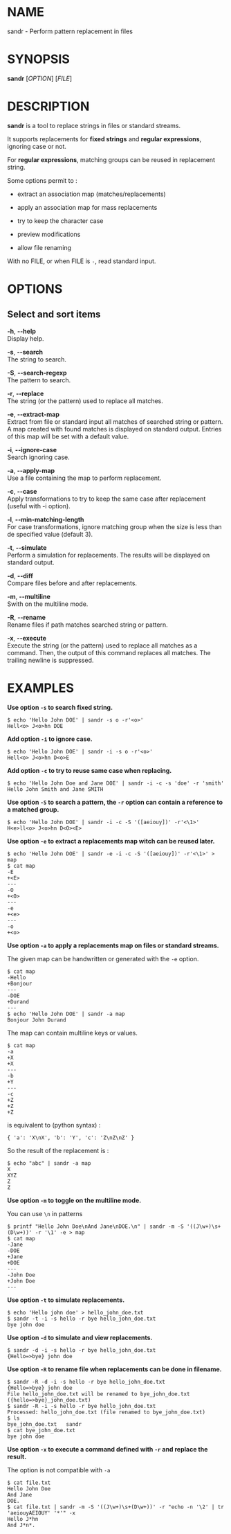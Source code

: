 NAME
====

sandr - Perform pattern replacement in files

SYNOPSIS
========

**sandr** \[*OPTION*\] \[*FILE*\]

DESCRIPTION
===========

**sandr** is a tool to replace strings in files or standard streams.

It supports replacements for **fixed strings** and **regular
expressions**, ignoring case or not.

For **regular expressions**, matching groups can be reused in
replacement string.

Some options permit to :

-   extract an association map (matches/replacements)

-   apply an association map for mass replacements

-   try to keep the character case

-   preview modifications

-   allow file renaming

With no FILE, or when FILE is `-`, read standard input.

OPTIONS
=======

Select and sort items
---------------------

**-h**, **--help**  
Display help.

**-s**, **--search**  
The string to search.

**-S**, **--search-regexp**  
The pattern to search.

**-r**, **--replace**  
The string (or the pattern) used to replace all matches.

**-e**, **--extract-map**  
Extract from file or standard input all matches of searched string or
pattern. A map created with found matches is displayed on standard
output. Entries of this map will be set with a default value.

**-i**, **--ignore-case**  
Search ignoring case.

**-a**, **--apply-map**  
Use a file containing the map to perform replacement.

**-c**, **--case**  
Apply transformations to try to keep the same case after replacement
(useful with -i option).

**-l**, **--min-matching-length**  
For case transformations, ignore matching group when the size is less
than de specified value (default 3).

**-t**, **--simulate**  
Perform a simulation for replacements. The results will be displayed on
standard output.

**-d**, **--diff**  
Compare files before and after replacements.

**-m**, **--multiline**  
Swith on the multiline mode.

**-R**, **--rename**  
Rename files if path matches searched string or pattern.

**-x**, **--execute**  
Execute the string (or the pattern) used to replace all matches as a
command. Then, the output of this command replaces all matches. The
trailing newline is suppressed.

EXAMPLES
========

**Use option `-s` to search fixed string.**

    $ echo 'Hello John DOE' | sandr -s o -r'<o>'
    Hell<o> J<o>hn DOE

**Add option `-i` to ignore case.**

    $ echo 'Hello John DOE' | sandr -i -s o -r'<o>'
    Hell<o> J<o>hn D<o>E

**Add option `-c` to try to reuse same case when replacing.**

    $ echo 'Hello John Doe and Jane DOE' | sandr -i -c -s 'doe' -r 'smith'
    Hello John Smith and Jane SMITH

**Use option `-S` to search a pattern, the `-r` option can contain a
reference to a matched group.**

    $ echo 'Hello John DOE' | sandr -i -c -S '([aeiouy])' -r'<\1>'
    H<e>ll<o> J<o>hn D<O><E>

**Use option `-e` to extract a replacements map witch can be reused
later.**

    $ echo 'Hello John DOE' | sandr -e -i -c -S '([aeiouy])' -r'<\1>' > map
    $ cat map
    -E
    +<E>
    ---
    -O
    +<O>
    ---
    -e
    +<e>
    ---
    -o
    +<o>

**Use option `-a` to apply a replacements map on files or standard
streams.**

The given map can be handwritten or generated with the `-e` option.

    $ cat map
    -Hello
    +Bonjour
    ---
    -DOE
    +Durand
    ---
    $ echo 'Hello John DOE' | sandr -a map
    Bonjour John Durand

The map can contain multiline keys or values.

    $ cat map
    -a
    +X
    +X
    ---
    -b
    +Y
    ---
    -c
    +Z
    +Z
    +Z

is equivalent to (python syntax) :

    { 'a': 'X\nX', 'b': 'Y', 'c': 'Z\nZ\nZ' }

So the result of the replacement is :

    $ echo "abc" | sandr -a map
    X
    XYZ
    Z
    Z

**Use option `-m` to toggle **on** the multiline mode.**

You can use `\n` in patterns

    $ printf "Hello John Doe\nAnd Jane\nDOE.\n" | sandr -m -S '((J\w+)\s+(D\w+))' -r '\1' -e > map
    $ cat map
    -Jane
    -DOE
    +Jane
    +DOE
    ---
    -John Doe
    +John Doe
    ---

**Use option `-t` to simulate replacements.**

    $ echo 'Hello john doe' > hello_john_doe.txt
    $ sandr -t -i -s hello -r bye hello_john_doe.txt
    bye john doe

**Use option `-d` to simulate and view replacements.**

    $ sandr -d -i -s hello -r bye hello_john_doe.txt
    {Hello=>bye} john doe

**Use option `-R` to rename file when replacements can be done in
filename.**

    $ sandr -R -d -i -s hello -r bye hello_john_doe.txt
    {Hello=>bye} john doe
    File hello_john_doe.txt will be renamed to bye_john_doe.txt ({hello=>bye}_john_doe.txt)
    $ sandr -R -i -s hello -r bye hello_john_doe.txt
    Processed: hello_john_doe.txt (file renamed to bye_john_doe.txt)
    $ ls
    bye_john_doe.txt   sandr
    $ cat bye_john_doe.txt
    bye john doe

**Use option `-x` to execute a command defined with `-r` and replace the
result.**

The option is not compatible with `-a`

    $ cat file.txt
    Hello John Doe
    And Jane
    DOE.
    $ cat file.txt | sandr -m -S '((J\w+)\s+(D\w+))' -r "echo -n '\2' | tr 'aeiouyAEIOUY' '*'" -x
    Hello J*hn
    And J*n*.
